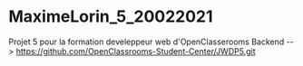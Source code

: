 # MaximeLorin_5_20022021
Projet 5 pour la formation develeppeur web d'OpenClasserooms
Backend --> https://github.com/OpenClassrooms-Student-Center/JWDP5.git
